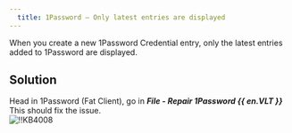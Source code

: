 ```yaml
---
  title: 1Password – Only latest entries are displayed
---
```

When you create a new 1Password Credential entry, only the latest entries added to 1Password are displayed.
## Solution
Head in 1Password (Fat Client), go in ***File - Repair 1Password {{ en.VLT }}*** This should fix the issue.  
![!!KB4008](https://webdevolutions.azureedge.net/docs/en/kb/KB4008.png)
